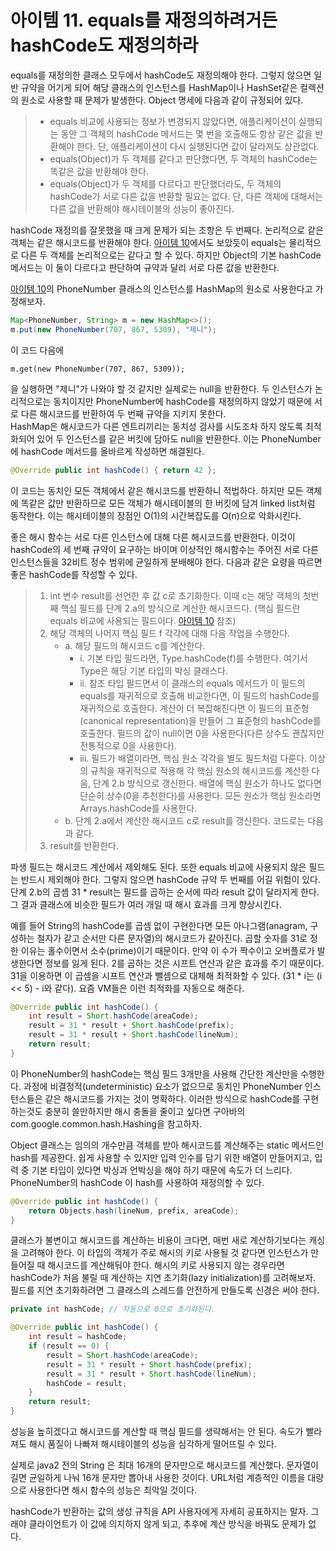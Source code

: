 # 아이템 11. equals를 재정의하려거든 hashCode도 재정의하라
equals를 재정의한 클래스 모두에서 hashCode도 재정의해야 한다.
그렇지 않으면 일반 규약을 어기게 되어 해당 클래스의 인스턴스를 HashMap이나 HashSet같은 컬렉션의 원소로 사용할 때 문제가 발생한다.
Object 명세에 다음과 같이 규정되어 있다.
> - equals 비교에 사용되는 정보가 변경되지 않았다면, 애플리케이션이 실행되는 동안 그 객체의 hashCode 메서드는 몇 번을 호출해도 항상 같은 값을 반환해야 한다. 단, 애플리케이션이 다시 실행된다면 값이 달라져도 상관없다.
> - equals(Object)가 두 객체를 같다고 판단했다면, 두 객체의 hashCode는 똑같은 값을 반환해야 한다.
> - equals(Object)가 두 객체를 다르다고 판단했더라도, 두 객체의 hashCode가 서로 다른 값을 반환할 필요는 없다. 단, 다른 객체에 대해서는 다른 값을 반환해야 해시테이블의 성능이 좋아진다.

hashCode 재정의를 잘못했을 때 크게 문제가 되는 조항은 두 번째다.
논리적으로 같은 객체는 같은 해시코드를 반환해야 한다.
[아이템 10](item10.md)에서도 보았듯이 equals는 물리적으로 다른 두 객체를 논리적으로는 같다고 할 수 있다.
하지만 Object의 기본 hashCode 메서드는 이 둘이 다르다고 판단하여 규약과 달리 서로 다른 값을 반환한다.

[아이템 10](item10.md)의 PhoneNumber 클래스의 인스턴스를 HashMap의 원소로 사용한다고 가정해보자.
```java
Map<PhoneNumber, String> m = new HashMap<>();
m.put(new PhoneNumber(707, 867, 5309), "제니");
```
이 코드 다음에
```
m.get(new PhoneNumber(707, 867, 5309));
```
을 실행하면 "제니"가 나와야 할 것 같지만 실제로는 null을 반환한다.
두 인스턴스가 논리적으로는 동치이지만 PhoneNumber에 hashCode를 재정의하지 않았기 때문에 서로 다른 해시코드를 반환하여 두 번째 규약을 지키지 못한다.</br>
HashMap은 해시코드가 다른 엔트리끼리는 동치성 검사를 시도조차 하지 않도록 최적화되어 있어 두 인스턴스를 같은 버킷에 담아도 null을 반환한다.
이는 PhoneNumber에 hashCode 메서드를 올바르게 작성하면 해결된다.

```java
@Override public int hashCode() { return 42 };
```
이 코드는 동치인 모든 객체에서 같은 해시코드를 반환하니 적법하다.
하지만 모든 객체에 똑같은 값만 반환하므로 모든 객체가 해시테이블의 한 버킷에 담겨 linked list처럼 동작한다.
이는 해시테이블의 장점인 O(1)의 시간복잡도를 O(n)으로 악화시킨다.

좋은 해시 함수는 서로 다른 인스턴스에 대해 다른 해시코드를 반환한다.
이것이 hashCode의 세 번째 규약이 요구하는 바이며 이상적인 해시함수는 주어진 서로 다른 인스턴스들을 32비트 정수 범위에 균일하게 분배해야 한다.
다음과 같은 요령을 따르면 좋은 hashCode를 작성할 수 있다.
> 1. int 변수 result를 선언한 후 값 c로 초기화한다. 이때 c는 해당 객체의 첫번째 핵심 필드를 단계 2.a의 방식으로 계산한 해시코드다. (핵심 필드란 equals 비교에 사용되는 필드이다. [아이템 10](item10.md) 참조)
> 2. 해당 객체의 나머지 핵심 필드 f 각각에 대해 다음 작업을 수행한다.
>    - a. 해당 필드의 해시코드 c를 계산한다.
>      - i. 기본 타입 필드라면, Type.hashCode(f)를 수행한다. 여기서 Type은 해당 기본 타입의 박싱 클래스다.
>      - ii. 참조 타입 필드면서 이 클래스의 equals 메서드가 이 필드의 equals를 재귀적으로 호출해 비교한다면, 이 필드의 hashCode를 재귀적으로 호출한다. 계산이 더 복잡해진다면 이 필드의 표준형(canonical representation)을 만들어 그 표준형의 hashCode를 호출한다. 필드의 값이 null이면 0을 사용한다(다른 상수도 괜찮지만 전통적으로 0을 사용한다).
>      - iii. 필드가 배열이라면, 핵심 원소 각각을 별도 필드처럼 다룬다. 이상의 규칙을 재귀적으로 적용해 각 핵심 원소의 해시코드를 계산한 다음, 단계 2.b 방식으로 갱신한다. 배열에 핵심 원소가 하나도 없다면 단순히 상수(0을 추천한다)를 사용한다. 모든 원소가 핵심 원소라면 Arrays.hashCode를 사용한다.
>    - b. 단계 2.a에서 계산한 해시코드 c로 result를 갱신한다. 코드로는 다음과 같다.
> 3. result를 반환한다.


파생 필드는 해시코드 계산에서 제외해도 된다. 또한 equals 비교에 사용되지 않은 필드는 반드시 제외해야 한다.
그렇지 않으면 hashCode 규약 두 번째를 어길 위험이 있다.
단계 2.b의 곱셈 31 * result는 필드를 곱하는 순서에 따라 result 값이 달라지게 한다.
그 결과 클래스에 비슷한 필드가 여러 개일 때 해시 효과를 크게 향상시킨다.

예를 들어 String의 hashCode를 곱셈 없이 구현한다면 모든 아나그램(anagram, 구성하는 철자가 같고 순서만 다른 문자열)의 해시코드가 같아진다.
곱할 숫자를 31로 정한 이유는 홀수이면서 소수(prime)이기 때문이다.
만약 이 수가 짝수이고 오버플로가 발생한다면 정보를 잃게 된다.
2를 곱하는 것은 시프트 연산과 같은 효과를 주기 때문이다.
31을 이용하면 이 곱셈을 시프트 연산과 뺄셈으로 대체해 최적화할 수 있다. (31 * i는 (i << 5) - i와 같다).
요즘 VM들은 이런 최적화를 자동으로 해준다.

```java
@Override public int hashCode() {
    int result = Short.hashCode(areaCode);
    result = 31 * result + Short.hashCode(prefix);
    result = 31 * result + Short.hashCode(lineNum);
    return result;
}
```
이 PhoneNumber의 hashCode는 핵심 필드 3개만을 사용해 간단한 계산만을 수행한다.
과정에 비결정적(undeterministic) 요소가 없으므로 동치인 PhoneNumber 인스턴스들은 같은 해시코드를 가지는 것이 명확하다.
이러한 방식으로 hashCode를 구현하는것도 충분히 쓸만하지만 해시 충돌을 줄이고 싶다면 구아바의 com.google.common.hash.Hashing을 참고하자.

Object 클래스는 임의의 개수만큼 객체를 받아 해시코드를 계산해주는 static 메서드인 hash를 제공한다.
쉽게 사용할 수 있지만 입력 인수를 담기 위한 배열이 만들어지고, 입력 중 기본 타입이 있다면 박싱과 언박싱을 해야 하기 때문에 속도가 더 느리다.
PhoneNumber의 hashCode 이 hash를 사용하여 재정의할 수 있다.
```java
@Override public int hashCode() {
    return Objects.hash(lineNum, prefix, areaCode);
}
```

클래스가 불변이고 해시코드를 계산하는 비용이 크다면, 매번 새로 계산하기보다는 캐싱을 고려해야 한다.
이 타입의 객체가 주로 해시의 키로 사용될 것 같다면 인스턴스가 만들어질 때 해시코드를 계산해둬야 한다.
해시의 키로 사용되지 않는 경우라면 hashCode가 처음 불릴 때 계산하는 지연 초기화(lazy initialization)를 고려해보자.
필드를 지연 초기화하려면 그 클래스의 스레드를 안전하게 만들도록 신경은 써야 한다.
```java
private int hashCode; // 자동으로 0으로 초기화된다.

@Override public int hashCode() {
    int result = hashCode;
    if (result == 0) {
        result = Short.hashCode(areaCode);
        result = 31 * result + Short.hashCode(prefix);
        result = 31 * result + Short.hashCode(lineNum);
        hashCode = result;
    }
    return result;
}
```
성능을 높히겠다고 해시코드를 계산할 때 핵심 필드를 생략해서는 안 된다.
속도가 빨라져도 해시 품질이 나빠져 해시테이블의 성능을 심각하게 떨어뜨릴 수 있다.

실제로 java2 전의 String 은 최대 16개의 문자만으로 해시코드를 계산했다.
문자열이 길면 균일하게 나눠 16개 문자만 뽑아내 사용한 것이다.
URL처럼 계층적인 이름을 대량으로 사용한다면 해시 함수의 성능은 최악일 것이다.

hashCode가 반환하는 값의 생성 규칙을 API 사용자에게 자세히 공표하지는 말자.
그래야 클라이언트가 이 값에 의지하지 않게 되고, 추후에 계산 방식을 바꿔도 문제가 없다.
